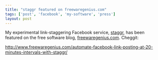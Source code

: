 ```yaml
---
title: "staggr featured on freewaregenius.com"
tags: ['post', 'facebook', 'my-software', 'press']
layout: post
---
```


My experimental link-staggering Facebook service,
[staggr](http://staggr.oddnetwork.org), has been featured on the free
software blog, [freewaregenius.com](http://www.freewaregenius.com/).
Cheggit:

<http://www.freewaregenius.com/automate-facebook-link-posting-at-20-minutes-intervals-with-staggr/>
